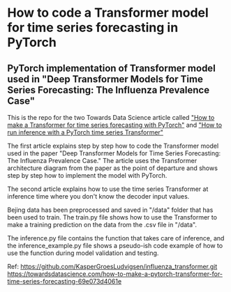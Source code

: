 # How to code a Transformer model for time series forecasting in PyTorch
## PyTorch implementation of Transformer model used in "Deep Transformer Models for Time Series Forecasting: The Influenza Prevalence Case"

This is the repo for the two Towards Data Science article called ["How to make a Transformer for time series forecasting with PyTorch"](https://kaspergroesludvigsen.medium.com/how-to-make-a-pytorch-transformer-for-time-series-forecasting-69e073d4061e) and ["How to run inference with a PyTorch time series Transformer"]("https://medium.com/towards-data-science/how-to-run-inference-with-a-pytorch-time-series-transformer-394fd6cbe16c")

The first article explains step by step how to code the Transformer model used in the paper "Deep Transformer Models for Time Series Forecasting: The Influenza Prevalence Case." The article uses the Transformer architecture diagram from the paper as the point of departure and shows step by step how to implement the model with PyTorch.

The second article explains how to use the time series Transformer at inference time where you don't know the decoder input values.

Bejing data has been preprocessed and saved in "/data" folder that has been used to train.
The train.py file shows how to use the Transformer to make a training prediction on the data from the .csv file in "/data".

The inference.py file contains the function that takes care of inference, and the inference_example.py file shows a pseudo-ish code example of how to use the function during model validation and testing. 

Ref:
https://github.com/KasperGroesLudvigsen/influenza_transformer.git
https://towardsdatascience.com/how-to-make-a-pytorch-transformer-for-time-series-forecasting-69e073d4061e
